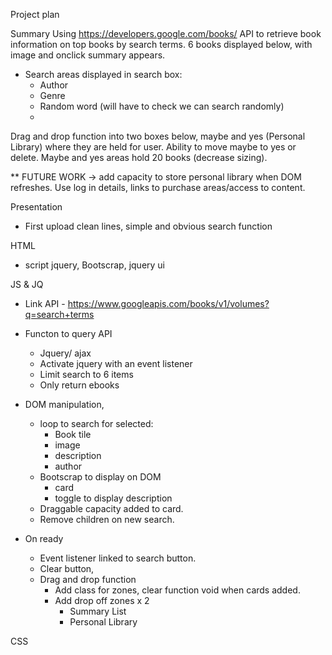 Project plan

Summary
Using https://developers.google.com/books/ API to retrieve book information on top books by search terms. 6 books displayed below, with image and onclick summary appears. 
*   Search areas displayed in search box:
    -   Author
    -   Genre
    -   Random word (will have to check we can search randomly)
    -

Drag and drop function into two boxes below, maybe and yes (Personal Library) where they are held for user. Ability to move maybe to yes or delete. 
Maybe and yes areas hold 20 books (decrease sizing). 

**  FUTURE WORK -> add capacity to store personal library when DOM refreshes. Use log in details, links to purchase areas/access to content. 

Presentation 
*   First upload clean lines, simple and obvious search function

HTML
*   script jquery, Bootscrap, jquery ui

JS & JQ

*	Link API - https://www.googleapis.com/books/v1/volumes?q=search+terms

*   Functon to query API
    -   Jquery/ ajax
    -   Activate jquery with an event listener
    -   Limit search to 6 items
    -   Only return ebooks   
*   DOM manipulation, 
    -   loop to search for selected:
        -   Book tile
        -   image
        -   description
        -   author
    -   Bootscrap to display on DOM
        -   card
        -   toggle to display description
    -   Draggable capacity added to card. 
    -   Remove children on new search. 

*   On ready
    -   Event listener linked to search button. 
    -   Clear button, 
    -   Drag and drop function
        -   Add class for zones, clear function void when cards added. 
        -   Add drop off zones x 2 
            *   Summary List
            *   Personal Library   

CSS
